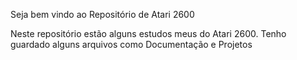 Seja bem vindo ao Repositório de Atari 2600

Neste repositório estão alguns estudos meus do Atari 2600. Tenho guardado alguns arquivos como Documentação e Projetos 
